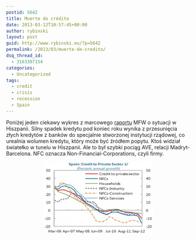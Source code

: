 ```yaml
---
postid: 5642
title: Muerte de crédito
date: 2013-03-12T10:57:45+00:00
author: rybinski
layout: post
guid: http://www.rybinski.eu/?p=5642
permalink: /2013/03/muerte-de-credito/
dsq_thread_id:
  - 3163307154
categories:
  - Uncategorized
tags:
  - credit
  - crisis
  - recession
  - Spain
---
```

Poniżej jeden ciekawy wykres z marcowego [raportu](http://www.bde.es/f/webbde/GAP/Secciones/SalaPrensa/InformacionInteres/ReestructuracionSectorFinanciero/Archivo/Ficheros/fmi050313en.pdf) MFW o sytuacji w Hiszpanii. Silny spadek kredytu pod koniec roku wynika z przesunięcia złych kredytów z banków do specjalnie stworzonej instytucji rządowej, co urealnia wolumen kredytu, który może być źródłem popytu. Ktoś widział światełko w tunelu w Hiszpanii. Ale to był szybki pociąg AVE, relacji Madryt-Barcelona. NFC oznacza Non-Financial-Corporations, czyli firmy.

<p style="text-align: center;">
  <a href="/uploads/2013/03/Credit_in_Spain.jpg"><img class="size-medium wp-image-5643 aligncenter" title="Credit_in_Spain" src="/uploads/2013/03/Credit_in_Spain-300x201.jpg" alt="" width="300" height="201" /></a>
</p>
